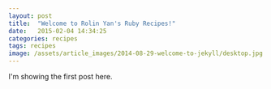 ```yaml
---
layout: post
title:  "Welcome to Rolin Yan's Ruby Recipes!"
date:   2015-02-04 14:34:25
categories: recipes 
tags: recipes
image: /assets/article_images/2014-08-29-welcome-to-jekyll/desktop.jpg
---
```


I'm showing the first post here.